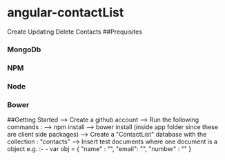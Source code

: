 # angular-contactList
Create Updating Delete Contacts
##Prequisites
 ### MongoDb
 ### NPM
 ### Node
 ### Bower
##Getting Started
 --> Create a github account
 --> Run the following commands : 
    --> npm install
    --> bower install (inside app folder since these are client side packages)
 --> Create a "ContactList" database with the collection : "contacts"
 --> Insert test documents where one document is a object e.g. :-
 	- var obj = {
 	    "name" : "",
		"email": "",
        "number" : ""
 	}


